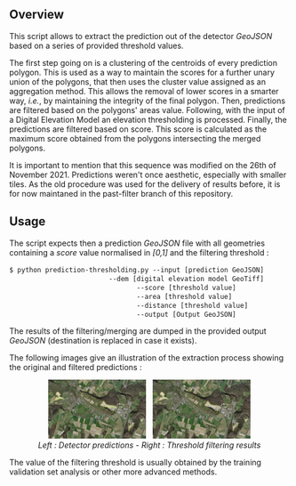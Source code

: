 ## Overview

This script allows to extract the prediction out of the detector _GeoJSON_ based on a series of provided threshold values.

The first step going on is a clustering of the centroids of every prediction polygon. This is used as a way to maintain the scores for a further unary union of the polygons, that then uses the cluster value assigned as an aggregation method. This allows the removal of lower scores in a smarter way, *i.e.*, by maintaining the integrity of the final polygon. Then, predictions are filtered based on the polygons' areas value. Following, with the input of a Digital Elevation Model an elevation thresholding is processed. Finally, the predictions are filtered based on score. This score is calculated as the maximum score obtained from the polygons intersecting the merged polygons.

It is important to mention that this sequence was modified on the 26th of November 2021. Predictions weren't once aesthetic, especially with smaller tiles. As the old procedure was used for the delivery of results before, it is for now maintaned in the past-filter branch of this repository.
## Usage

The script expects then a prediction _GeoJSON_ file with all geometries containing a _score_ value normalised in _[0,1]_ and the filtering threshold :

    $ python prediction-thresholding.py --input [prediction GeoJSON]
    				         --dem [digital elevation model GeoTiff]
                                    --score [threshold value]
                                    --area [threshold value]
                                    --distance [threshold value]
                                    --output [Output GeoJSON]

The results of the filtering/merging are dumped in the provided output _GeoJSON_ (destination is replaced in case it exists).

The following images give an illustration of the extraction process showing the original and filtered predictions :

<p align="center">
<img src="doc/before.png?raw=true" width="35%">
&nbsp;
<img src="doc/after.png?raw=true" width="35%">
<br />
<i>Left : Detector predictions - Right : Threshold filtering results</i>
</p>

The value of the filtering threshold is usually obtained by the training validation set analysis or other more advanced methods.
